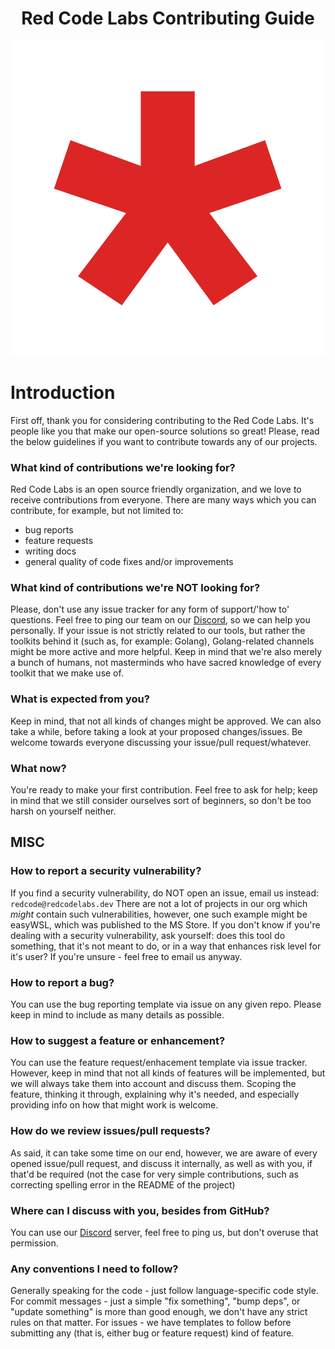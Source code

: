 <h1 align="center"> Red Code Labs Contributing Guide </h1> <div align="center"> <img src="./logo.png"><br></a> </div>

# Introduction
First off, thank you for considering contributing to the Red Code Labs. It's people like you that make our open-source solutions so great! Please, read the below guidelines if you want to contribute towards any of our projects. 

### What kind of contributions we're looking for? 
Red Code Labs is an open source friendly organization, and we love to receive contributions from everyone. There are many ways which you can contribute, for example, but not limited to:
* bug reports
* feature requests
* writing docs
* general quality of code fixes and/or improvements

### What kind of contributions we're NOT looking for?
Please, don't use any issue tracker for any form of support/'how to' questions. Feel free to ping our team on our [Discord](https://discord.gg/NCdzvava7J), so we can help you personally. If your issue is not strictly related to our tools, but rather the toolkits behind it (such as, for example: Golang), Golang-related channels might be more active and more helpful. Keep in mind that we're also merely a bunch of humans, not masterminds who have sacred knowledge of every toolkit that we make use of. 

### What is expected from you? 
Keep in mind, that not all kinds of changes might be approved. 
We can also take a while, before taking a look at your proposed changes/issues.
Be welcome towards everyone discussing your issue/pull request/whatever. 

### What now?
You're ready to make your first contribution. Feel free to ask for help; keep in mind that we still consider ourselves sort of beginners, so don't be too harsh on yourself neither. 

## MISC

### How to report a security vulnerability?
If you find a security vulnerability, do NOT open an issue, email us instead: `redcode@redcodelabs.dev`
There are not a lot of projects in our org which *might* contain such vulnerabilities, however, one such example might be easyWSL, which was published to the MS Store. If you don't know if you're dealing with a security vulnerability, ask yourself: does this tool do something, that it's not meant to do, or in a way that enhances risk level for it's user? If you're unsure - feel free to email us anyway.

### How to report a bug? 
You can use the bug reporting template via issue on any given repo. Please keep in mind to include as many details as possible. 

### How to suggest a feature or enhancement?
You can use the feature request/enhacement template via issue tracker. However, keep in mind that not all kinds of features will be implemented, but we will always take them into account and discuss them. Scoping the feature, thinking it through, explaining why it's needed, and especially providing info on how that might work is welcome. 

### How do we review issues/pull requests?
As said, it can take some time on our end, however, we are aware of every opened issue/pull request, and discuss it internally, as well as with you, if that'd be required (not the case for very simple contributions, such as correcting spelling error in the README of the project)

### Where can I discuss with you, besides from GitHub?
You can use our [Discord](https://discord.gg/NCdzvava7J) server, feel free to ping us, but don't overuse that permission. 

### Any conventions I need to follow?
Generally speaking for the code - just follow language-specific code style. 
For commit messages - just a simple "fix something", "bump deps", or "update something" is more than good enough, we don't have any strict rules on that matter. 
For issues - we have templates to follow before submitting any (that is, either bug or feature request) kind of feature. 